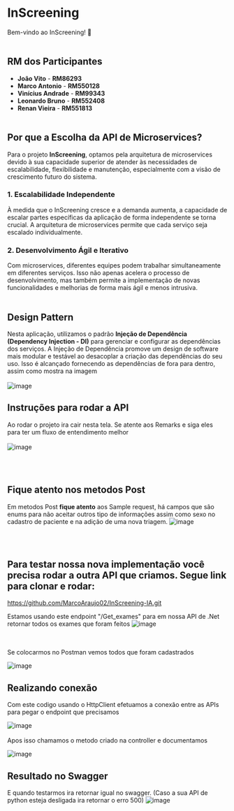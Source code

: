 # InScreening

Bem-vindo ao InScreening! 🚀
<br><br>

## RM dos Participantes

- **João Vito** - **RM86293**
- **Marco Antonio** - **RM550128**
- **Vinícius Andrade** - **RM99343**
- **Leonardo Bruno** - **RM552408**
- **Renan Vieira** - **RM551813**
<br><br>

## Por que a Escolha da API de Microservices?

Para o projeto **InScreening**, optamos pela arquitetura de microservices devido à sua capacidade superior de atender às necessidades de escalabilidade, flexibilidade e manutenção, especialmente com a visão de crescimento futuro do sistema. 

### 1. **Escalabilidade Independente**

À medida que o InScreening cresce e a demanda aumenta, a capacidade de escalar partes específicas da aplicação de forma independente se torna crucial. A arquitetura de microservices permite que cada serviço seja escalado individualmente.

### 2. **Desenvolvimento Ágil e Iterativo**

Com microservices, diferentes equipes podem trabalhar simultaneamente em diferentes serviços. Isso não apenas acelera o processo de desenvolvimento, mas também permite a implementação de novas funcionalidades e melhorias de forma mais ágil e menos intrusiva. 
<br><br>
## Design Pattern

Nesta aplicação, utilizamos o padrão **Injeção de Dependência (Dependency Injection - DI)** para gerenciar e configurar as dependências dos serviços. A Injeção de Dependência promove um design de software mais modular e testável ao desacoplar a criação das dependências do seu uso. Isso é alcançado fornecendo as dependências de fora para dentro, assim como mostra na imagem 
<br><br>
![image](https://github.com/user-attachments/assets/ffdbcb83-7b83-4bf5-8544-eae8555f0586)

## Instruções para rodar a API

Ao rodar o projeto ira cair nesta tela. Se atente aos Remarks e siga eles para ter um fluxo de entendimento melhor
<br><br>
![image](https://github.com/user-attachments/assets/b0e74465-3c54-45c3-9fd6-5636a73dca60)

<br><br>
## Fique atento nos metodos Post
Em metodos Post **fique atento** aos Sample request, há campos que são enums para não aceitar outros tipo de informações assim como sexo no cadastro de paciente e na adição de uma nova triagem.
![image](https://github.com/user-attachments/assets/b8d2feab-3597-40f4-a499-70e325291399)

<br><br>

## Para testar nossa nova implementação você precisa rodar a outra API que criamos. Segue link para clonar e rodar:
https://github.com/MarcoAraujo02/InScreening-IA.git 
<br>

Estamos usando este endpoint "/Get_exames" para em nossa API de .Net retornar todos os exames que foram feitos
![image](https://github.com/user-attachments/assets/ecf2162b-2456-444f-b856-e851b4dd4431)

<br><br>
Se colocarmos no Postman vemos todos que foram cadastrados

![image](https://github.com/user-attachments/assets/c879948f-ba2e-4b76-8eb0-052cdb40a34d)
<br>

## Realizando conexão


Com este codigo usando o HttpClient efetuamos a conexão entre as APIs para pegar o endpoint que precisamos

 ![image](https://github.com/user-attachments/assets/88a54298-112c-485d-be3a-185930c3127b)
<br><br>
 Apos isso chamamos o metodo criado na controller e documentamos
 
 ![image](https://github.com/user-attachments/assets/92da8d5f-acfe-4b8f-8f0a-03970cb56b90)

 ## Resultado no Swagger

E quando testarmos ira retornar igual no swagger. (Caso a sua API de python esteja desligada ira retornar o erro 500)
 ![image](https://github.com/user-attachments/assets/5750a964-cf56-4048-873c-3ba897c0fcc0)







